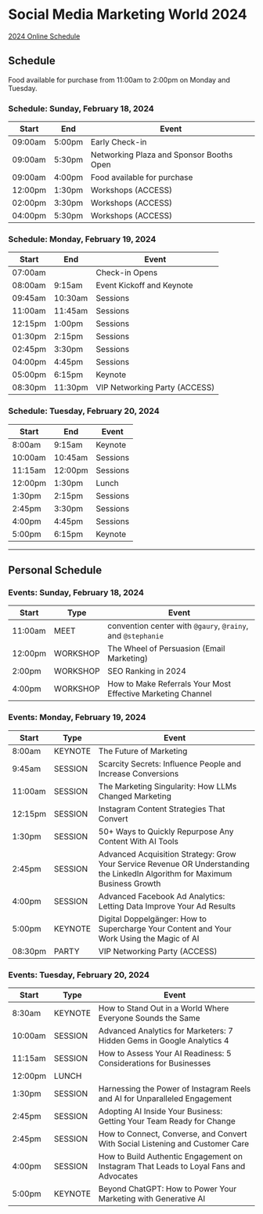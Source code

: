 # Social Media Marketing World 2024

[2024 Online Schedule](https://training.socialmediaexaminer.com/schedule/?_gl=1*1n6vmwf*_gcl_au*MTE4Mzk0Mzk4My4xNzA4MDYxMDI3)

## Schedule

Food available for purchase from 11:00am to 2:00pm on Monday and Tuesday.

### Schedule: Sunday, February 18, 2024

| Start   | End    | Event                                    |
| ------- | ------ | ---------------------------------------- |
| 09:00am | 5:00pm | Early Check-in                           |
| 09:00am | 5:30pm | Networking Plaza and Sponsor Booths Open |
| 09:00am | 4:00pm | Food available for purchase              |
| 12:00pm | 1:30pm | Workshops (ACCESS)                       |
| 02:00pm | 3:30pm | Workshops (ACCESS)                       |
| 04:00pm | 5:30pm | Workshops (ACCESS)                       |

### Schedule: Monday, February 19, 2024

| Start   | End     | Event                         |
| ------- | ------- | ----------------------------- |
| 07:00am |         | Check-in Opens                |
| 08:00am | 9:15am  | Event Kickoff and Keynote     |
| 09:45am | 10:30am | Sessions                      |
| 11:00am | 11:45am | Sessions                      |
| 12:15pm | 1:00pm  | Sessions                      |
| 01:30pm | 2:15pm  | Sessions                      |
| 02:45pm | 3:30pm  | Sessions                      |
| 04:00pm | 4:45pm  | Sessions                      |
| 05:00pm | 6:15pm  | Keynote                       |
| 08:30pm | 11:30pm | VIP Networking Party (ACCESS) |

### Schedule: Tuesday, February 20, 2024

| Start   | End     | Event    |
| ------- | ------- | -------- |
| 8:00am  | 9:15am  | Keynote  |
| 10:00am | 10:45am | Sessions |
| 11:15am | 12:00pm | Sessions |
| 12:00pm | 1:30pm  | Lunch    |
| 1:30pm  | 2:15pm  | Sessions |
| 2:45pm  | 3:30pm  | Sessions |
| 4:00pm  | 4:45pm  | Sessions |
| 5:00pm  | 6:15pm  | Keynote  |

----

## Personal Schedule

### Events: Sunday, February 18, 2024

| Start   | Type     | Event                                                       |
| ------- | -------- | ----------------------------------------------------------- |
| 11:00am | MEET     | convention center with `@gaury`, `@rainy`, and `@stephanie` |
| 12:00pm | WORKSHOP | The Wheel of Persuasion (Email Marketing)                   |
| 2:00pm  | WORKSHOP | SEO Ranking in 2024                                         |
| 4:00pm  | WORKSHOP | How to Make Referrals Your Most Effective Marketing Channel |

### Events: Monday, February 19, 2024

| Start   | Type    | Event                                                                                                                        |
| ------- | ------- | ---------------------------------------------------------------------------------------------------------------------------- |
| 8:00am  | KEYNOTE | The Future of Marketing                                                                                                      |
| 9:45am  | SESSION | Scarcity Secrets: Influence People and Increase Conversions                                                                  |
| 11:00am | SESSION | The Marketing Singularity: How LLMs Changed Marketing                                                                        |
| 12:15pm | SESSION | Instagram Content Strategies That Convert                                                                                    |
| 1:30pm  | SESSION | 50+ Ways to Quickly Repurpose Any Content With AI Tools                                                                      |
| 2:45pm  | SESSION | Advanced Acquisition Strategy: Grow Your Service Revenue OR Understanding the LinkedIn Algorithm for Maximum Business Growth |
| 4:00pm  | SESSION | Advanced Facebook Ad Analytics: Letting Data Improve Your Ad Results                                                         |
| 5:00pm  | KEYNOTE | Digital Doppelgänger: How to Supercharge Your Content and Your Work Using the Magic of AI                                    |
| 08:30pm | PARTY   | VIP Networking Party (ACCESS)                                                                                                |

### Events: Tuesday, February 20, 2024

| Start   | Type    | Event                                                                                 |
| ------- | ------- | ------------------------------------------------------------------------------------- |
| 8:30am  | KEYNOTE | How to Stand Out in a World Where Everyone Sounds the Same                            |
| 10:00am | SESSION | Advanced Analytics for Marketers: 7 Hidden Gems in Google Analytics 4                 |
| 11:15am | SESSION | How to Assess Your AI Readiness: 5 Considerations for Businesses                      |
| 12:00pm | LUNCH   |                                                                                       |
| 1:30pm  | SESSION | Harnessing the Power of Instagram Reels and AI for Unparalleled Engagement            |
| 2:45pm  | SESSION | Adopting AI Inside Your Business: Getting Your Team Ready for Change                  |
| 2:45pm  | SESSION | How to Connect, Converse, and Convert With Social Listening and Customer Care         |
| 4:00pm  | SESSION | How to Build Authentic Engagement on Instagram That Leads to Loyal Fans and Advocates |
| 5:00pm  | KEYNOTE | Beyond ChatGPT: How to Power Your Marketing with Generative AI                        |
